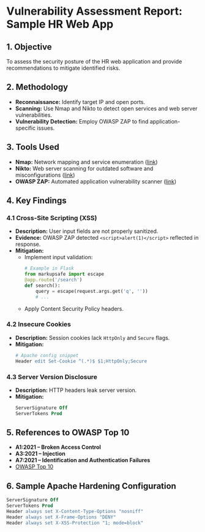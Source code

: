 # Vulnerability Assessment Report: Sample HR Web App

## 1. Objective
To assess the security posture of the HR web application and provide recommendations to mitigate identified risks.

## 2. Methodology
- **Reconnaissance:** Identify target IP and open ports.
- **Scanning:** Use Nmap and Nikto to detect open services and web server vulnerabilities.
- **Vulnerability Detection:** Employ OWASP ZAP to find application-specific issues.

## 3. Tools Used
- **Nmap:** Network mapping and service enumeration ([link](https://nmap.org))
- **Nikto:** Web server scanning for outdated software and misconfigurations ([link](https://cirt.net/Nikto2))
- **OWASP ZAP:** Automated application vulnerability scanner ([link](https://owasp.org/www-project-zap/))

## 4. Key Findings

### 4.1 Cross-Site Scripting (XSS)
- **Description:** User input fields are not properly sanitized.
- **Evidence:** OWASP ZAP detected `<script>alert(1)</script>` reflected in response.
- **Mitigation:**  
  - Implement input validation:  
    ```python
    # Example in Flask
    from markupsafe import escape
    @app.route('/search')
    def search():
        query = escape(request.args.get('q', ''))
        # ...
    ```
  - Apply Content Security Policy headers.

### 4.2 Insecure Cookies
- **Description:** Session cookies lack `HttpOnly` and `Secure` flags.
- **Mitigation:**
    ```apache
    # Apache config snippet
    Header edit Set-Cookie ^(.*)$ $1;HttpOnly;Secure
    ```

### 4.3 Server Version Disclosure
- **Description:** HTTP headers leak server version.
- **Mitigation:**
    ```apache
    ServerSignature Off
    ServerTokens Prod
    ```

## 5. References to OWASP Top 10
- **A1:2021 – Broken Access Control**
- **A3:2021 – Injection**
- **A7:2021 – Identification and Authentication Failures**
- [OWASP Top 10](https://owasp.org/www-project-top-ten/)

## 6. Sample Apache Hardening Configuration
```apache
ServerSignature Off
ServerTokens Prod
Header always set X-Content-Type-Options "nosniff"
Header always set X-Frame-Options "DENY"
Header always set X-XSS-Protection "1; mode=block"